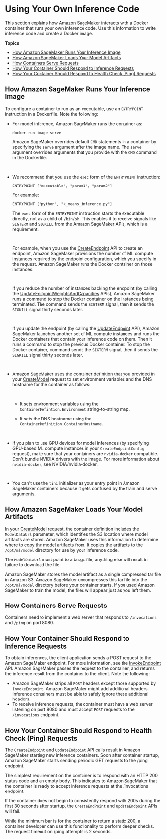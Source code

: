 # Using Your Own Inference Code<a name="your-algorithms-inference-code"></a>

This section explains how Amazon SageMaker interacts with a Docker container that runs your own inference code\. Use this information to write inference code and create a Docker image\. 

**Topics**
+ [How Amazon SageMaker Runs Your Inference Image](#your-algorithms-inference-code-run-image)
+ [How Amazon SageMaker Loads Your Model Artifacts](#your-algorithms-inference-code-load-artifacts)
+ [How Containers Serve Requests](#your-algorithms-inference-code-how-containe-serves-requests)
+ [How Your Container Should Respond to Inference Requests](#your-algorithms-inference-code-container-response)
+ [How Your Container Should Respond to Health Check \(Ping\) Requests](#your-algorithms-inference-algo-ping-requests)

## How Amazon SageMaker Runs Your Inference Image<a name="your-algorithms-inference-code-run-image"></a>

To configure a container to run as an executable, use an `ENTRYPOINT` instruction in a Dockerfile\. Note the following: 
+ For model inference, Amazon SageMaker runs the container as:

  ```
  docker run image serve
  ```

  Amazon SageMaker overrides default `CMD` statements in a container by specifying the `serve` argument after the image name\. The `serve` argument overrides arguments that you provide with the `CMD` command in the Dockerfile\.

   
+ We recommend that you use the `exec` form of the `ENTRYPOINT` instruction:

  ```
  ENTRYPOINT ["executable", "param1", "param2"]
  ```

  For example:

  ```
  ENTRYPOINT ["python", "k_means_inference.py"]
  ```

  The `exec` form of the `ENTRYPOINT` instruction starts the executable directly, not as a child of `/bin/sh`\. This enables it to receive signals like `SIGTERM` and `SIGKILL` from the Amazon SageMaker APIs, which is a requirement\. 

   

  For example, when you use the [CreateEndpoint](API_CreateEndpoint.md) API to create an endpoint, Amazon SageMaker provisions the number of ML compute instances required by the endpoint configuration, which you specify in the request\. Amazon SageMaker runs the Docker container on those instances\. 

   

  If you reduce the number of instances backing the endpoint \(by calling the [UpdateEndpointWeightsAndCapacities](API_UpdateEndpointWeightsAndCapacities.md) APIs\), Amazon SageMaker runs a command to stop the Docker container on the instances being terminated\. The command sends the `SIGTERM` signal, then it sends the `SIGKILL` signal thirty seconds later\.

   

  If you update the endpoint \(by calling the [UpdateEndpoint](API_UpdateEndpoint.md) API\), Amazon SageMaker launches another set of ML compute instances and runs the Docker containers that contain your inference code on them\. Then it runs a command to stop the previous Docker container\. To stop the Docker container, command sends the `SIGTERM` signal, then it sends the `SIGKILL` signal thirty seconds later\. 

   
+ Amazon SageMaker uses the container definition that you provided in your [CreateModel](API_CreateModel.md) request to set environment variables and the DNS hostname for the container as follows:

   
  + It sets environment variables using the `ContainerDefintion.Environment` string\-to\-string map\.
  + It sets the DNS hostname using the `ContainerDefinition.ContainerHostname`\.

     
+ If you plan to use GPU devices for model inferences \(by specifying GPU\-based ML compute instances in your `CreateEndpointConfig` request\), make sure that your containers are `nvidia-docker` compatible\. Don't bundle NVIDIA drivers with the image\. For more information about `nvidia-docker`, see [NVIDIA/nvidia\-docker](https://github.com/NVIDIA/nvidia-docker)\. 

   
+ You can't use the `tini` initializer as your entry point in Amazon SageMaker containers because it gets confused by the train and serve arguments\.

## How Amazon SageMaker Loads Your Model Artifacts<a name="your-algorithms-inference-code-load-artifacts"></a>

In your [CreateModel](API_CreateModel.md) request, the container definition includes the `ModelDataUrl` parameter, which identifies the S3 location where model artifacts are stored\. Amazon SageMaker uses this information to determine where to copy the model artifacts from\. It copies the artifacts to the `/opt/ml/model` directory for use by your inference code\.

The `ModelDataUrl` must point to a tar\.gz file, anything else will result in failure to download the file\. 

 Amazon SageMaker stores the model artifact as a single compressed tar file in Amazon S3\. Amazon SageMaker uncompresses this tar file into the `/opt/ml/model` directory before your container starts\. If you used Amazon SageMaker to train the model, the files will appear just as you left them\.

## How Containers Serve Requests<a name="your-algorithms-inference-code-how-containe-serves-requests"></a>

Containers need to implement a web server that responds to `/invocations` and `/ping` on port 8080\. 

## How Your Container Should Respond to Inference Requests<a name="your-algorithms-inference-code-container-response"></a>

To obtain inferences, the client application sends a POST request to the Amazon SageMaker endpoint\. For more information, see the [InvokeEndpoint](API_runtime_InvokeEndpoint.md) API\. Amazon SageMaker passes the request to the container, and returns the inference result from the container to the client\. Note the following:
+ Amazon SageMaker strips all `POST` headers except those supported by `InvokeEndpoint`\. Amazon SageMaker might add additional headers\. Inference containers must be able to safely ignore these additional headers\.
+ To receive inference requests, the container must have a web server listening on port 8080 and must accept `POST` requests to the `/invocations` endpoint\. 

## How Your Container Should Respond to Health Check \(Ping\) Requests<a name="your-algorithms-inference-algo-ping-requests"></a>

The `CreateEndpoint` and `UpdateEndpoint` API calls result in Amazon SageMaker starting new inference containers\. Soon after container startup, Amazon SageMaker starts sending periodic GET requests to the /ping endpoint\.

The simplest requirement on the container is to respond with an HTTP 200 status code and an empty body\. This indicates to Amazon SageMaker that the container is ready to accept inference requests at the /invocations endpoint\.

If the container does not begin to consistently respond with 200s during the first 30 seconds after startup, the `CreateEndPoint` and `UpdateEndpoint` APIs will fail\.

While the minimum bar is for the container to return a static 200, a container developer can use this functionality to perform deeper checks\. The request timeout on /ping attempts is 2 seconds\.